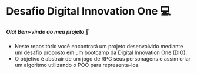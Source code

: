 # Desafio Digital Innovation One :computer:

##### Olá! Bem-vindo ao meu projeto :bookmark_tabs:

- Neste repositório você encontrará um projeto desenvolvido mediante um desafio proposto em um bootcamp da Digital Innovation One (DIO). 
- O objetivo é abstrair de um jogo de RPG seus personagens e assim criar um algoritmo utilizando o POO para representa-los. 